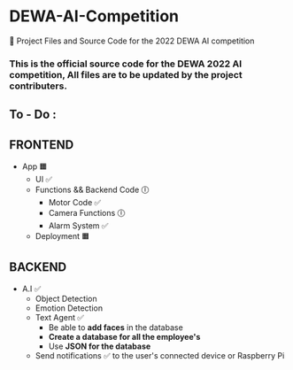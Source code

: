 # DEWA-AI-Competition
🤖 Project Files and Source Code for the 2022 DEWA AI competition


### This is the official source code for the DEWA 2022 AI competition, All files are to be updated by the project contributers.


## To - Do :

## FRONTEND

- App 🟧
	* UI ✅
	* Functions && Backend Code 🕕
		* Motor Code ✅
		* Camera Functions 🕕
		* Alarm System ✅
	* Deployment 🟧

##  BACKEND 
- A.I ✅
	* Object Detection
	* Emotion Detection
	* Text Agent ✅
		* Be able to **add faces** in the database
		* **Create a database for all the employee's**
		* Use **JSON for the database**
	* Send notifications ✅ to the user's connected device or Raspberry Pi
	  
